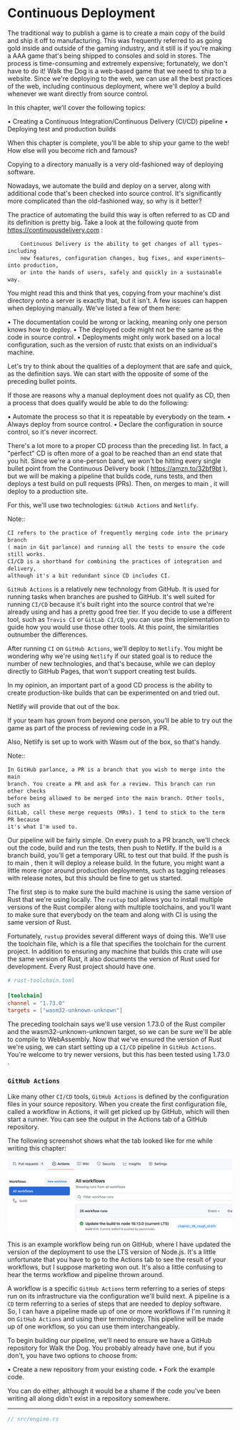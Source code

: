 # Continuous Deployment

The traditional way to publish a game is to create a main copy of the build and ship it
off to manufacturing. This was frequently referred to as going gold inside and outside
of the gaming industry, and it still is if you're making a AAA game that's being shipped
to consoles and sold in stores. The process is time-consuming and extremely expensive;
fortunately, we don't have to do it! Walk the Dog is a web-based game that we need to ship
to a website. Since we're deploying to the web, we can use all the best practices of the web,
including continuous deployment, where we'll deploy a build whenever we want directly
from source control.

In this chapter, we'll cover the following topics:

• Creating a Continuous Integration/Continuous Delivery (CI/CD) pipeline
• Deploying test and production builds

When this chapter is complete, you'll be able to ship your game to the web! How else will
you become rich and famous?

Copying to a directory manually is a very old-fashioned way of deploying
software. 

Nowadays, we automate the build and deploy on a server, along with additional
code that's been checked into source control. It's significantly more complicated than the
old-fashioned way, so why is it better?

The practice of automating the build this way is often referred to as CD and
its definition is pretty big. 
Take a look at the following quote from https://continuousdelivery.com :

        Continuous Delivery is the ability to get changes of all types—including 
        new features, configuration changes, bug fixes, and experiments—into production, 
        or into the hands of users, safely and quickly in a sustainable way.

You might read this and think that yes, copying from your machine's dist directory onto
a server is exactly that, but it isn't. A few issues can happen when deploying manually.
We've listed a few of them here:

• The documentation could be wrong or lacking, meaning only one person knows
how to deploy.
• The deployed code might not be the same as the code in source control.
• Deployments might only work based on a local configuration, such as the version of
rustc that exists on an individual's machine.

Let's try to think about the qualities of a deployment that are safe and quick, 
as the definition says. 
We can start with the opposite of some of the preceding bullet points. 

If those are reasons why a manual deployment does not qualify as CD, 
then a process that does qualify would be able to do the following:

• Automate the process so that it is repeatable by everybody on the team.
• Always deploy from source control.
• Declare the configuration in source control, so it's never incorrect.

There's a lot more to a proper CD process than the preceding list. In fact, a "perfect" CD is
often more of a goal to be reached than an end state that you hit. Since we're a one-person
band, we won't be hitting every single bullet point from the Continuous Delivery book
( https://amzn.to/32bf9bt ), but we will be making a pipeline that builds code,
runs tests, and then deploys a test build on pull requests (PRs). Then, on merges to main ,
it will deploy to a production site. 

For this, we'll use two technologies: `GitHub Actions` and `Netlify`.

Note::
    
    CI refers to the practice of frequently merging code into the primary branch
    ( main in Git parlance) and running all the tests to ensure the code still works.
    CI/CD is a shorthand for combining the practices of integration and delivery,
    although it's a bit redundant since CD includes CI.
    

`GitHub Actions` is a relatively new technology from GitHub. It is used for running tasks
when branches are pushed to GitHub. It's well suited for running `CI/CD` because it's
built right into the source control that we're already using and has a pretty good free
tier. 
If you decide to use a different tool, such as `Travis CI` or `GitLab CI/CD`, you can use
this implementation to guide how you would use those other tools. 
At this point, the similarities outnumber the differences.

After running `CI` on `GitHub Actions`, we'll deploy to `Netlify`. 
You might be wondering why we're using `Netlify` if our stated goal is 
to reduce the number of new technologies, and that's because, 
while we can deploy directly to GitHub Pages, that won't support creating test builds. 

In my opinion, an important part of a good CD process is the ability to create production-like 
builds that can be experimented on and tried out. 

Netlify will provide that out of the box. 

If your team has grown from beyond one person, you'll be able to try out the game 
as part of the process of reviewing code in a PR. 

Also, Netlify is set up to work with Wasm out of the box, so that's handy.

Note::
    
    In GitHub parlance, a PR is a branch that you wish to merge into the main
    branch. You create a PR and ask for a review. This branch can run other checks
    before being allowed to be merged into the main branch. Other tools, such as
    GitLab, call these merge requests (MRs). I tend to stick to the term PR because
    it's what I'm used to.
    

Our pipeline will be fairly simple. On every push to a PR branch, we'll check out the
code, build and run the tests, then push to Netlify. If the build is a branch build, you'll get
a temporary URL to test out that build. If the push is to main , then it will deploy a release
build. In the future, you might want a little more rigor around production deployments,
such as tagging releases with release notes, but this should be fine to get us started.

The first step is to make sure the build machine is using the same version of Rust that
we're using locally. 
The `rustup` tool allows you to install multiple versions of the Rust
compiler along with multiple toolchains, and you'll want to make sure that everybody
on the team and along with CI is using the same version of Rust. 

Fortunately, `rustup` provides several different ways of doing this. 
We'll use the toolchain file, which is a file that specifies the toolchain 
for the current project. In addition to ensuring any machine that builds 
this crate will use the same version of Rust, it also documents the version of
Rust used for development. Every Rust project should have one.

```toml
# rust-toolchain.toml

[toolchain]
channel = "1.73.0"
targets = ["wasm32-unknown-unknown"]
```

The preceding toolchain says we'll use version 1.73.0 of the Rust compiler and the
wasm32-unknown-unknown target, so we can be sure we'll be able to compile to
WebAssembly. Now that we've ensured the version of Rust we're using, we can start setting
up a `CI/CD` pipeline in `GitHub Actions`. You're welcome to try newer versions, but this
has been tested using 1.73.0 .

### `GitHub Actions`

Like many other `CI/CD` tools, `GitHub Actions` is defined by the configuration files in
your source repository. When you create the first configuration file, called a workflow in
Actions, it will get picked up by GitHub, which will then start a runner. You can see the
output in the Actions tab of a GitHub repository. 

The following screenshot shows what the tab looked like for me while writing this chapter:

![A green build](./readme_pix/green_build.png)

This is an example workflow being run on GitHub, where I have updated the version of
the deployment to use the LTS version of Node.js. It's a little unfortunate that you have
to go to the Actions tab to see the result of your workflows, but I suppose marketing won
out. It's also a little confusing to hear the terms workflow and pipeline thrown around.

A workflow is a specific `GitHub Actions` term referring to a series of steps run on its
infrastructure via the configuration we'll build next. A pipeline is a `CD` term referring to
a series of steps that are needed to deploy software. So, I can have a pipeline made up of
one or more workflows if I'm running it on `GitHub Actions` and using their terminology.
This pipeline will be made up of one workflow, so you can use them interchangeably.

To begin building our pipeline, we'll need to ensure we have a GitHub repository for
Walk the Dog. You probably already have one, but if you don't, you have two options to
choose from:

• Create a new repository from your existing code.
• Fork the example code.

You can do either, although it would be a shame if the code you've been writing all along
didn't exist in a repository somewhere.



---------


```rust
// src/engine.rs



```






